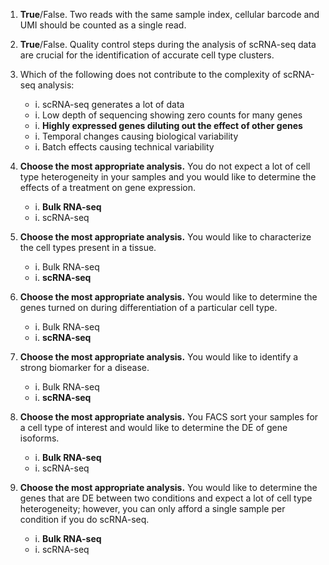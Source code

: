 1. **True**/False. Two reads with the same sample index, cellular barcode and UMI should be counted as a single read.

1. **True**/False. Quality control steps during the analysis of scRNA-seq data are crucial for the identification of accurate cell type clusters.

1. Which of the following does not contribute to the complexity of scRNA-seq analysis:
    - i. scRNA-seq generates a lot of data
    - i. Low depth of sequencing showing zero counts for many genes
    - i. **Highly expressed genes diluting out the effect of other genes**
    - i. Temporal changes causing biological variability
    - i. Batch effects causing technical variability


1. **Choose the most appropriate analysis.** You do not expect a lot of cell type heterogeneity in your samples and you would like to determine the effects of a treatment on gene expression.
    - i. **Bulk RNA-seq**
    - i. scRNA-seq
    
1. **Choose the most appropriate analysis.** You would like to characterize the cell types present in a tissue.
    - i. Bulk RNA-seq
    - i. **scRNA-seq**
    
1. **Choose the most appropriate analysis.** You would like to determine the genes turned on during differentiation of a particular cell type.
    - i. Bulk RNA-seq
    - i. **scRNA-seq**
    
1. **Choose the most appropriate analysis.** You would like to identify a strong biomarker for a disease.
    - i. Bulk RNA-seq
    - i. **scRNA-seq**
    
1. **Choose the most appropriate analysis.** You FACS sort your samples for a cell type of interest and would like to determine the DE of gene isoforms.
    - i. **Bulk RNA-seq**
    - i. scRNA-seq
    
1. **Choose the most appropriate analysis.** You would like to determine the genes that are DE between two conditions and expect a lot of cell type heterogeneity; however, you can only afford a single sample per condition if you do scRNA-seq.
    - i. **Bulk RNA-seq**
    - i. scRNA-seq
